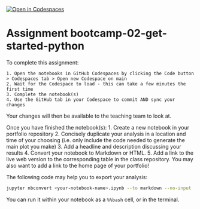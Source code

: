 [![Open in Codespaces](https://classroom.github.com/assets/launch-codespace-2972f46106e565e64193e422d61a12cf1da4916b45550586e14ef0a7c637dd04.svg)](https://classroom.github.com/open-in-codespaces?assignment_repo_id=15916812)
# Assignment bootcamp-02-get-started-python

To complete this assignment:

    1. Open the notebooks in GitHub Codespaces by clicking the Code button > Codespaces tab > Open new Codespace on main
    2. Wait for the Codespace to load - this can take a few minutes the first time
    3. Complete the notebook(s)
    4. Use the GitHub tab in your Codespace to commit AND sync your changes

Your changes will then be available to the teaching team to look at.

Once you have finished the notebook(s):
    1. Create a new notebook in your portfolio repository
    2. Concisely duplicate your analysis in a location and time of your choosing (i.e. only include the code needed to generate the main plot you make)
    3. Add a headline and description discussing your results
    4. Convert your notebook to Markdown or HTML.
    5. Add a link to the live web version to the corresponding table in the class repository. You may also want to add a link to the home page of your portfolio!

The following code may help you to export your analysis:

```bash
jupyter nbconvert <your-notebook-name>.ipynb --to markdown --no-input
```

You can run it within your notebook as a `%%bash` cell, or in the terminal.
